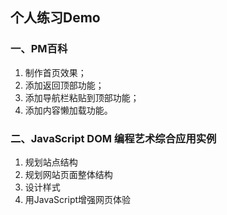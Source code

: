 ## 个人练习Demo

### 一、PM百科
1. 制作首页效果；
2. 添加返回顶部功能；
3. 添加导航栏粘贴到顶部功能；
4. 添加内容懒加载功能。

### 二、JavaScript DOM 编程艺术综合应用实例

1. 规划站点结构
2. 规划网站页面整体结构
3. 设计样式
4. 用JavaScript增强网页体验
